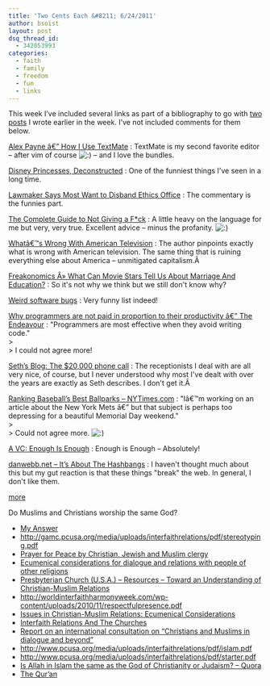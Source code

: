 ```yaml
---
title: 'Two Cents Each &#8211; 6/24/2011'
author: bsoist
layout: post
dsq_thread_id:
  - 342053993
categories:
  - faith
  - family
  - freedom
  - fun
  - links
---
```

This week I&#8217;ve included several links as part of a bibliography to go with [two posts][1] I wrote earlier in the week. I&#8217;ve not included comments for them below.

[Alex Payne â€” How I Use TextMate][2]
:   TextMate is my second favorite editor &#8211; after vim of course <img src='http://archive.whsjr.soistmann.com/oped/wp-includes/images/smilies/icon_smile.gif' alt=':)' class='wp-smiley' /> &#8211; and I love the bundles.

[Disney Princesses, Deconstructed][3]
:   One of the funniest things I've seen in a long time.

[Lawmaker Says Most Want to Disband Ethics Office][4]
:   The commentary is the funnies part.

[The Complete Guide to Not Giving a F*ck][5]
:   A little heavy on the language for me but very, very true. Excellent advice &#8211; minus the profanity. <img src='http://archive.whsjr.soistmann.com/oped/wp-includes/images/smilies/icon_smile.gif' alt=':)' class='wp-smiley' /> 

[Whatâ€™s Wrong With American Television][6]
:   The author pinpoints exactly what is wrong with American television. The same thing that is ruining everything else about America &#8211; unmitigated capitalism.Â 

[Freakonomics Â» What Can Movie Stars Tell Us About Marriage And Education?][7]
:   So it's not why we think but we still don't know why?

[Weird software bugs][8]
:   Very funny list indeed!

[Why programmers are not paid in proportion to their productivity â€” The Endeavour][9]
:   &quot;Programmers are most effective when they avoid writing code.&quot;  
    >   
    > I could not agree more!

[Seth&#8217;s Blog: The $20,000 phone call][10]
:   The receptionists I deal with are all very nice, of course, but I never understood why most I've dealt with over the years are exactly as Seth describes. I don't get it.Â 

[Ranking Baseball&#8217;s Best Ballparks &#8211; NYTimes.com][11]
:   &quot;Iâ€™m working on an article about the New York Mets â€” but that subject is perhaps too depressing for a beautiful Memorial Day weekend.&quot;  
    >   
    > Could not agree more. <img src='http://archive.whsjr.soistmann.com/oped/wp-includes/images/smilies/icon_smile.gif' alt=':)' class='wp-smiley' /> 

[A VC: Enough Is Enough][12]
:   Enough is Enough &#8211; Absolutely!

[danwebb.net &#8211; It&#8217;s About The Hashbangs][13]
:   I haven't thought much about this but my gut reaction is that these things &quot;break&quot; the web. In general, I don't like them.</dl> 

[more][14]

Do Muslims and Christians worship the same God?

  * [My Answer][1]
  * <http://gamc.pcusa.org/media/uploads/interfaithrelations/pdf/stereotyping.pdf>
  * [Prayer for Peace by Christian, Jewish and Muslim clergy][15]
  * [Ecumenical considerations for dialogue and relations with people of other religions][16]
  * [Presbyterian Church (U.S.A.) &#8211; Resources &#8211; Toward an Understanding of Christian-Muslim Relations][17]
  * <http://worldinterfaithharmonyweek.com/wp-content/uploads/2010/11/respectfulpresence.pdf>
  * [Issues in Christian-Muslim Relations: Ecumenical Considerations][18]
  * [Interfaith Relations And The Churches][19]
  * [Report on an international consultation on &#8220;Christians and Muslims in dialogue and beyond&#8221;][20]
  * <http://www.pcusa.org/media/uploads/interfaithrelations/pdf/islam.pdf>
  * <http://www.pcusa.org/media/uploads/interfaithrelations/pdf/starter.pdf>
  * [Is Allah in Islam the same as the God of Christianity or Judaism? &#8211; Quora][21]
  * [The Qur&#8217;an][22]

 [1]: http://whsjr.soistmann.com/oped/2011/06/21/do-christians-and-muslims-worship-the-same-god/
 [2]: http://al3x.net/2008/12/03/how-i-use-textmate.html
 [3]: http://thesocietypages.org/socimages/2009/10/25/disney-princesses-deconstructed/
 [4]: http://politicalwire.com/archives/2011/01/31/lawmaker_says_most_want_to_disband_ethics_office.html
 [5]: http://inoveryourhead.net/the-complete-guide-to-not-giving-a-fuck/
 [6]: http://www.seanpaune.com/2011/04/23/whats-wrong-with-american-television-part-1/
 [7]: http://www.freakonomics.com/2011/04/27/what-can-movie-stars-tell-us-about-marriage-and-education/
 [8]: http://kottke.org/11/04/weird-software-bugs
 [9]: http://www.johndcook.com/blog/2009/12/23/why-programmers-are-not-paid-in-proportion-to-their-productivity/
 [10]: http://sethgodin.typepad.com/seths_blog/2011/05/the-20000-phone-call.html?utm_source=feedburner&utm_medium=feed&utm_campaign=Feed%3A+typepad%2Fsethsmainblog+%28Seth%27s+Blog%29
 [11]: http://fivethirtyeight.blogs.nytimes.com/2011/05/29/ranking-baseballs-best-ballparks/
 [12]: http://www.avc.com/a_vc/2011/06/enough-is-enough.html
 [13]: http://danwebb.net/2011/5/28/it-is-about-the-hashbangs
 [14]: http://delicious.com/bsoist/o
 [15]: http://www.oikoumene.org/en/resources/documents/wcc-programmes/interreligious-dialogue-and-cooperation/interreligious-trust-and-respect/prayer-for-peace-by-christian-jewish-and-muslim-clergy.html
 [16]: http://www.oikoumene.org/en/resources/documents/wcc-programmes/interreligious-dialogue-and-cooperation/interreligious-trust-and-respect/ecumenical-considerations-for-dialogue-and-relations-with-people-of-other-religions.html
 [17]: http://www.pcusa.org/resource/toward-understanding-christian-muslim-relations/
 [18]: http://www.oikoumene.org/en/resources/documents/wcc-programmes/interreligious-dialogue-and-cooperation/interreligious-trust-and-respect/issues-in-christian-muslim-relations-ecumenical-considerations.html
 [19]: http://www.ncccusa.org/interfaith/ifr.html
 [20]: http://www.oikoumene.org/en/resources/documents/wcc-programmes/interreligious-dialogue-and-cooperation/interreligious-trust-and-respect/report-on-an-international-consultation-on-christians-and-muslims-in-dialogue-and-beyond.html
 [21]: http://www.quora.com/Is-Allah-in-Islam-the-same-as-the-God-of-Christianity-or-Judaism?q=islam+an+chri
 [22]: http://quran.com/
